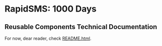 RapidSMS: 1000 Days
===================
Reusable Components Technical Documentation
-------------------------------------------
For now, dear reader, check <a href="./blob/master/README.html">README.html</a>.
